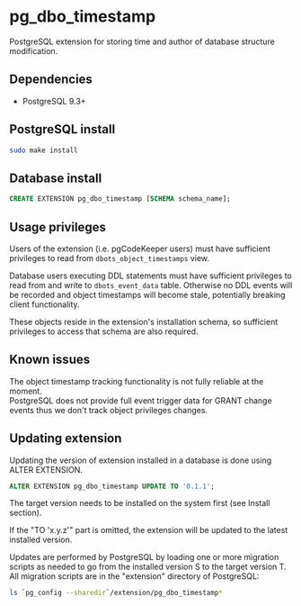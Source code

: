 pg_dbo_timestamp
==================

PostgreSQL extension for storing time and author of database structure modification.

Dependencies
------------

 * PostgreSQL 9.3+

PostgreSQL install
-------

```sh
sudo make install
```

Database install
---------------
```sql
CREATE EXTENSION pg_dbo_timestamp [SCHEMA schema_name];
```

Usage privileges
---------------

Users of the extension (i.e. pgCodeKeeper users) must have sufficient privileges to read from `dbots_object_timestamps` view.

Database users executing DDL statements must have sufficient privileges to read from and write to `dbots_event_data` table. Otherwise no DDL events will be recorded and object timestamps will become stale, potentially breaking client functionality.

These objects reside in the extension's installation schema, so sufficient privileges to access that schema are also required.

Known issues
----------------

The object timestamp tracking functionality is not fully reliable at the moment.  
PostgreSQL does not provide full event trigger data for GRANT change events thus we don't track object privileges changes.

Updating extension
----------------

Updating the version of extension installed in a database
is done using ALTER EXTENSION.

```sql
ALTER EXTENSION pg_dbo_timestamp UPDATE TO '0.1.1';
```

The target version needs to be installed on the system first
(see Install section).

If the "TO 'x.y.z'" part is omitted, the extension will be updated to the
latest installed version.

Updates are performed by PostgreSQL by loading one or more migration scripts
as needed to go from the installed version S to the target version T.
All migration scripts are in the "extension" directory of PostgreSQL:

```sh
ls `pg_config --sharedir`/extension/pg_dbo_timestamp*
```
